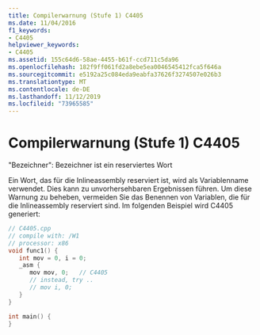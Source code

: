 ```yaml
---
title: Compilerwarnung (Stufe 1) C4405
ms.date: 11/04/2016
f1_keywords:
- C4405
helpviewer_keywords:
- C4405
ms.assetid: 155c64d6-58ae-4455-b61f-ccd711c5da96
ms.openlocfilehash: 182f9ff061fd2a8ebe5ea0046545412fca5f646a
ms.sourcegitcommit: e5192a25c084eda9eabfa37626f3274507e026b3
ms.translationtype: MT
ms.contentlocale: de-DE
ms.lasthandoff: 11/12/2019
ms.locfileid: "73965585"
---
```

# <a name="compiler-warning-level-1-c4405"></a>Compilerwarnung (Stufe 1) C4405

"Bezeichner": Bezeichner ist ein reserviertes Wort

Ein Wort, das für die Inlineassembly reserviert ist, wird als Variablenname verwendet. Dies kann zu unvorhersehbaren Ergebnissen führen. Um diese Warnung zu beheben, vermeiden Sie das Benennen von Variablen, die für die Inlineassembly reserviert sind. Im folgenden Beispiel wird C4405 generiert:

```cpp
// C4405.cpp
// compile with: /W1
// processor: x86
void func1() {
   int mov = 0, i = 0;
   _asm {
      mov mov, 0;   // C4405
      // instead, try ..
      // mov i, 0;
   }
}

int main() {
}
```